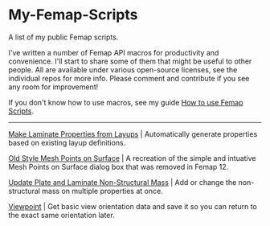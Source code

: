 # My-Femap-Scripts
A list of my public Femap scripts.

I've written a number of Femap API macros for productivity and convenience. I'll start to share some of them that might be useful to other people. All are available under various open-source licenses, see the individual repos for more info. Please comment and contribute if you see any room for improvement!

If you don't know how to use macros, see my guide [How to use Femap Scripts](https://github.com/aaronjasso/How_to_use_Femap_Scripts).

---

[Make Laminate Properties from Layups](https://github.com/aaronjasso/Femap-Make-Laminate-Properties-from-Layups)
| Automatically generate properties based on existing layup definitions.

[Old Style Mesh Points on Surface](https://github.com/aaronjasso/Femap-Old-Style-Mesh-Points-on-Surface)
| A recreation of the simple and intuative Mesh Points on Surface dialog box that was removed in Femap 12.

[Update Plate and Laminate Non-Structural Mass](https://github.com/aaronjasso/Update-Plate-and-Laminate-Non-Structural-Mass)
| Add or change the non-structural mass on multiple properties at once.

[Viewpoint](https://github.com/aaronjasso/Femap-Vewpoint)
| Get basic view orientation data and save it so you can return to the exact same orientation later.
